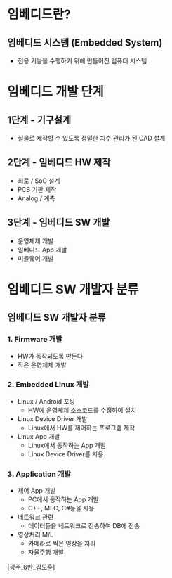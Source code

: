 # 임베디드란?
 
## 임베디드 시스템 (Embedded System)

- 전용 기능을 수행하기 위해 만들어진 컴퓨터 시스템

# 임베디드 개발 단계

## 1단계 - 기구설계

- 실물로 제작할 수 있도록 정밀한 치수 관리가 된 CAD 설계

## 2단계 - 임베디드 HW 제작

- 회로 / SoC 설계
- PCB 기판 제작
- Analog / 계측

## 3단계 - 임베디드 SW 개발

- 운영체제 개발
- 임베디드 App 개발
- 미들웨어 개발

# 임베디드 SW 개발자 분류

## 임베디드 SW 개발자 분류

### 1. Firmware 개발
- HW가 동작되도록 만든다
- 작은 운영체제 개발

### 2. Embedded Linux 개발

- Linux / Android 포팅
  - HW에 운영체제 소스코드를 수정하여 설치
- Linux Device Driver 개발
  - Linux에서 HW를 제어하는 프로그램 제작
- Linux App 개발
  - Linux에서 동작하는 App 개발
  - Linux Device Driver를 사용
  
### 3. Application 개발

- 제어 App 개발
  - PC에서 동작하는 App 개발
  - C++, MFC, C#등을 사용
- 네트워크 관련
  - 데이터들을 네트워크로 전송하여 DB에 전송
- 영상처리 M/L
  - 카메라로 찍은 영상을 처리
  - 자율주행 개발





[광주_6반_김도훈] 